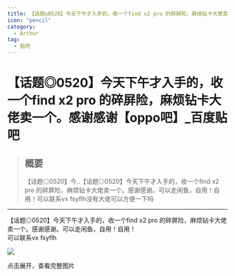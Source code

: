 ```yaml
---
title: 【话题◎0520】今天下午才入手的，收一个find x2 pro 的碎屏险，麻烦钻卡大佬卖一个。感谢感谢【oppo吧】_百度贴吧
icon: "pencil"
category:
  - Arthur
tag:
  - 贴吧
---
```


# 【话题◎0520】今天下午才入手的，收一个find x2 pro 的碎屏险，麻烦钻卡大佬卖一个。感谢感谢【oppo吧】_百度贴吧

> ## 概要
> 【话题◎0520】今..【话题◎0520】今天下午才入手的，收一个find x2 pro 的碎屏险，麻烦钻卡大佬卖一个。感谢感谢。可以走闲鱼，自用！自用！可以联系vx fsyflh没有大佬可以方便一下吗

---
【话题◎0520】今天下午才入手的，收一个find x2 pro 的碎屏险，麻烦钻卡大佬卖一个。感谢感谢。可以走闲鱼，自用！自用！  
可以联系vx fsyflh

![](http://tiebapic.baidu.com/forum/w%3D580/sign=eb05cc1ae51fbe091c5ec31c5b610c30/425b47ed2e738bd423d2415db68b87d6257ff9df.jpg?tbpicau=2023-09-05-05_e4d8d0fbaea9ad8b3c5357fba50363ee)

点击展开，查看完整图片
